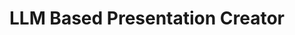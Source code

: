 ---
title: "LLM Based Presentation Creator"
description: 'Generating the whole presentation with 10-15 pages just by giving title of the topic.'
codeLink: "https://github.com/akhilsharmaa/pectron"
pubDate: 'Jan 30 2025'
deploymentLink: ""
demoLink: "https://youtu.be/jfu0RmWOYAc"
heroImage: "https://www.perkins.org/wp-content/uploads/2022/05/Presenter-scaled.jpg"
rank: "2"
tags: ["LangChain", "FastApi", "ReactJS", "React-Konva"] 
---
